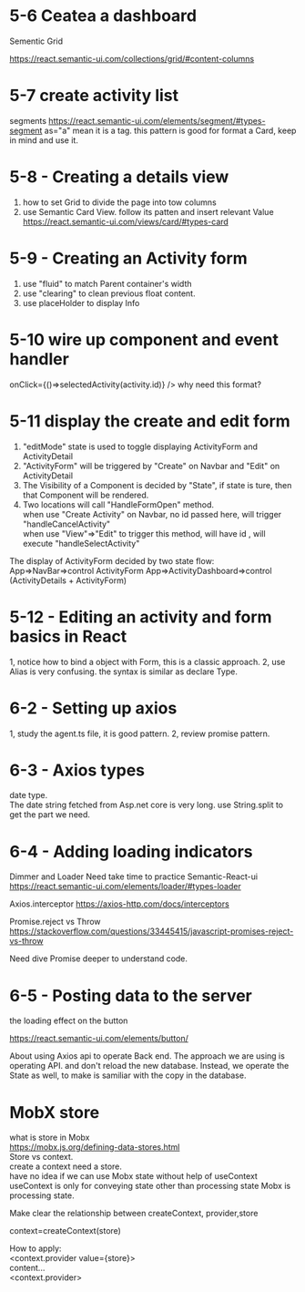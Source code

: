 # 5-6 Ceatea a dashboard 

Sementic Grid

https://react.semantic-ui.com/collections/grid/#content-columns

# 5-7 create activity list
segments
https://react.semantic-ui.com/elements/segment/#types-segment
as="a" mean it is a tag.
this pattern is good for format a Card, keep in mind and use it.

# 5-8 - Creating a details view
1. how to set Grid to divide the page into tow columns
2. use Semantic Card View. follow its patten and insert relevant Value  
https://react.semantic-ui.com/views/card/#types-card

# 5-9 - Creating an Activity form

1. use "fluid" to match Parent container's width
2. use "clearing" to clean previous float content.
3. use placeHolder to display Info

# 5-10 wire up component and event handler 

 onClick={()=>selectedActivity(activity.id)} /> why need this format?
 
 # 5-11 display the create and edit form
 
1. "editMode" state is used to toggle displaying ActivityForm and ActivityDetail   
2. "ActivityForm" will be triggered by "Create" on Navbar and "Edit" on ActivityDetail  
3. The Visibility of a Component is decided by "State", if state is ture, then that Component will be rendered.
4. Two locations will call "HandleFormOpen" method.  
  when use "Create Activity" on Navbar, no id passed here, will trigger "handleCancelActivity"  
  when use "View"=>"Edit" to trigger this method, will have id , will execute "handleSelectActivity"
  
The display of ActivityForm decided by two state flow:
App=>NavBar=>control ActivityForm
App=>ActivityDashboard=>control (ActivityDetails + ActivityForm)

# 5-12 - Editing an activity and form basics in React

1, notice how to bind a object with Form, this is a classic approach.
2, use Alias is very confusing. the syntax is similar as declare Type.

# 6-2 - Setting up axios

1, study the agent.ts file, it is good pattern.
2, review promise pattern.

# 6-3 - Axios types
date type.  
The date string fetched from Asp.net core is very long. use String.split to get the part we need.

# 6-4 - Adding loading indicators
Dimmer and Loader
Need take time to practice Semantic-React-ui  
https://react.semantic-ui.com/elements/loader/#types-loader

Axios.interceptor
https://axios-http.com/docs/interceptors

Promise.reject vs Throw
https://stackoverflow.com/questions/33445415/javascript-promises-reject-vs-throw

Need dive Promise deeper to understand code.

# 6-5 - Posting data to the server

the loading effect on the button

https://react.semantic-ui.com/elements/button/

About using Axios api to operate Back end. The approach we are using is operating API. and don't reload the new database.   Instead, we operate the State as well, to make is samiliar with the copy in the database. 


# MobX store
what is store in Mobx  
https://mobx.js.org/defining-data-stores.html  
Store vs context.  
create a context need a store.  
have no idea if we can use Mobx state without help of useContext  
useContext is only for conveying state other than processing state
Mobx is processing state.


Make clear the relationship between createContext, provider,store

context=createContext(store)  

How to apply:  
<context.provider value={store}>  
content...   
<context.provider>
